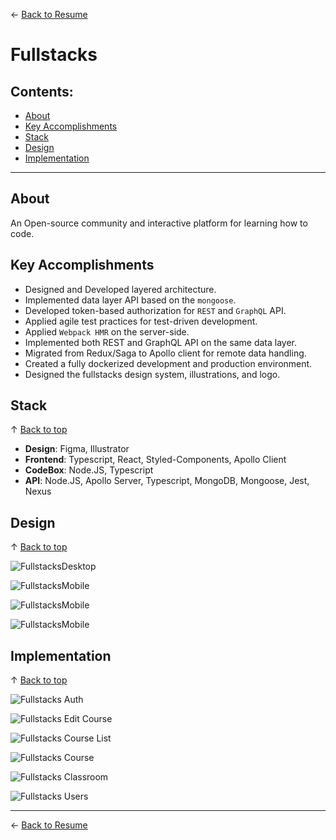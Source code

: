 ← [Back to Resume](../README.md#founder-of-fullstacks)

<!-- omit in toc -->
# Fullstacks

<!-- omit in toc -->
## Contents:
- [About](#about)
- [Key Accomplishments](#key-accomplishments)
- [Stack](#stack)
- [Design](#design)
- [Implementation](#implementation)

----

## About
An Open-source community and interactive platform for learning how to code.

## Key Accomplishments

* Designed and Developed layered architecture.
* Implemented data layer API based on the `mongoose`.
* Developed token-based authorization for `REST` and `GraphQL` API.
* Applied agile test practices for test-driven development.
* Applied `Webpack HMR` on the server-side.
* Implemented both REST and GraphQL API on the same data layer.
* Migrated from Redux/Saga to Apollo client for remote data handling.
* Created a fully dockerized development and production environment.
* Designed the fullstacks design system, illustrations, and logo.

## Stack
↑ [Back to top](#contents)

* **Design**: Figma, Illustrator
* **Frontend**: Typescript, React, Styled-Components, Apollo Client
* **CodeBox**: Node.JS, Typescript
* **API**: Node.JS, Apollo Server, Typescript, MongoDB, Mongoose, Jest, Nexus


## Design
↑ [Back to top](#contents)

![FullstacksDesktop](../resources/fullstacks/home-desktop.jpg)

![FullstacksMobile](../resources/fullstacks/home-mobile.jpg)

![FullstacksMobile](../resources/fullstacks/uikit.jpg)

![FullstacksMobile](../resources/fullstacks/uikit-light.jpg)


## Implementation
↑ [Back to top](#contents)

![Fullstacks Auth](../resources/fullstacks/auth.png)

![Fullstacks Edit Course](../resources/fullstacks/edit-course.png)

![Fullstacks Course List](../resources/fullstacks/course-list.jpg)

![Fullstacks Course](../resources/fullstacks/course.png)

![Fullstacks Classroom](../resources/fullstacks/classroom.png)

![Fullstacks Users](../resources/fullstacks/users.png)

---

← [Back to Resume](../README.md#founder-of-fullstacks)
